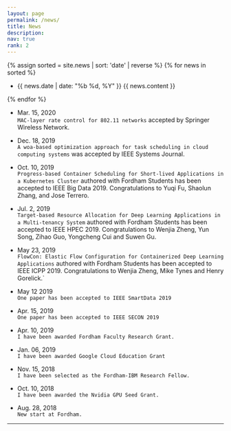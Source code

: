 ```yaml
---
layout: page
permalink: /news/
title: News
description:
nav: true
rank: 2
---
```


{% assign sorted = site.news | sort: 'date' | reverse %}
{% for news in sorted %}
  <div class="post">
    <ul>
      <article>
        <li> {{ news.date | date: "%b %d, %Y" }} {{ news.content }}  </li>
      </article>
    </ul>  
    </div>    
{% endfor %}




- Mar. 15, 2020 <br>
`MAC-layer rate control for 802.11 networks` accepted by Springer Wireless Network.

- Dec. 18, 2019 <br>
`A woa-based optimization approach for task scheduling in cloud computing systems` was accepted by IEEE Systems Journal.

- Oct. 10, 2019 <br>
`Progress-based Container Scheduling for Short-lived Applications in a Kubernetes Cluster` authored with Fordham Students has been accepted to IEEE Big Data 2019. Congratulations to Yuqi Fu, Shaolun Zhang, and Jose Terrero.

- Jul. 2, 2019 <br>
`Target-based Resource Allocation for Deep Learning Applications in a Multi-tenancy System` authored with Fordham Students has been accepted to IEEE HPEC 2019. Congratulations to Wenjia Zheng, Yun Song, Zihao Guo, Yongcheng Cui and Suwen Gu.

- May 23, 2019 <br>
`FlowCon: Elastic Flow Configuration for Containerized Deep Learning Applications` authored with Fordham Students has been accepted to IEEE ICPP 2019. Congratulations to Wenjia Zheng, Mike Tynes and Henry Gorelick.`

- May 12 2019 <br>
`One paper has been accepted to IEEE SmartData 2019`

- Apr. 15, 2019 <br>
`One paper has been accepted to IEEE SECON 2019`

- Apr. 10, 2019 <br>
`I have been awarded Fordham Faculty Research Grant.`

- Jan. 06, 2019 <br>
 `I have been awarded Google Cloud Education Grant`

- Nov. 15, 2018 <br>
`I have been selected as the Fordham-IBM Research Fellow.`

- Oct. 10, 2018 <br>
`I have been awarded the Nvidia GPU Seed Grant.`

- Aug. 28, 2018 <br>
`New start at Fordham.`


---

